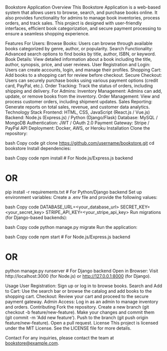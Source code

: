Bookstore Application
Overview
This Bookstore Application is a web-based system that allows users to browse, search, and purchase books online. It also provides functionality for admins to manage book inventories, process orders, and track sales. This project is designed with user-friendly interfaces, efficient book categorization, and secure payment processing to ensure a seamless shopping experience.

Features
For Users:
Browse Books: Users can browse through available books categorized by genre, author, or popularity.
Search Functionality: Advanced search options to find books by title, author, ISBN, or keyword.
Book Details: View detailed information about a book including the title, author, synopsis, price, and user reviews.
User Registration and Login: Users can create accounts, login, and manage their profiles.
Shopping Cart: Add books to a shopping cart for review before checkout.
Secure Checkout: Users can securely purchase books using various payment options (credit card, PayPal, etc.).
Order Tracking: Track the status of orders, including shipping and delivery.
For Admins:
Inventory Management: Admins can add, update, or remove books from the inventory.
Order Management: View and process customer orders, including shipment updates.
Sales Reporting: Generate reports on total sales, revenue, and customer data analytics.
Technology Stack
Frontend: HTML, CSS, JavaScript (React.js / Vue.js)
Backend: Node.js (Express.js) / Python (Django/Flask)
Database: MySQL / MongoDB
Authentication: JWT / OAuth 2.0
Payment Gateway: Stripe / PayPal API
Deployment: Docker, AWS, or Heroku
Installation
Clone the repository:

bash
Copy code
git clone https://github.com/username/bookstore.git
cd bookstore
Install dependencies:

bash
Copy code
npm install    # For Node.js/Express.js backend
# OR
pip install -r requirements.txt  # For Python/Django backend
Set up environment variables: Create a .env file and provide the following values:

bash
Copy code
DATABASE_URL=<your_database_url>
SECRET_KEY=<your_secret_key>
STRIPE_API_KEY=<your_stripe_api_key>
Run migrations (for Django-based backends):

bash
Copy code
python manage.py migrate
Run the application:

bash
Copy code
npm start     # For Node.js/Express.js backend
# OR
python manage.py runserver   # For Django backend
Open in Browser: Visit http://localhost:3000 (for Node.js) or http://127.0.0.1:8000 (for Django).

Usage
User Registration: Sign up or log in to browse books.
Search and Add to Cart: Use the search bar or browse the catalog and add books to the shopping cart.
Checkout: Review your cart and proceed to the secure payment gateway.
Admin Access: Log in as an admin to manage inventory and orders.
Contributing
Fork the repository.
Create a new branch (git checkout -b feature/new-feature).
Make your changes and commit them (git commit -m 'Add new feature').
Push to the branch (git push origin feature/new-feature).
Open a pull request.
License
This project is licensed under the MIT License. See the LICENSE file for more details.

Contact
For any inquiries, please contact the team at bookstore@example.com.
